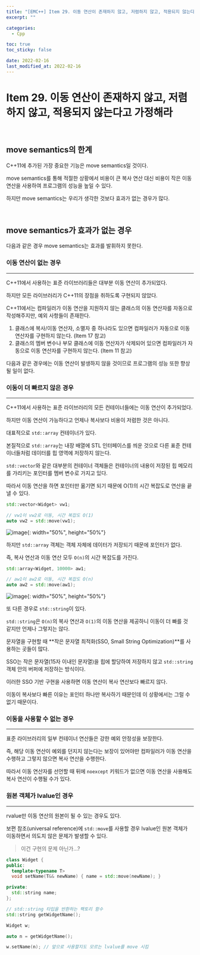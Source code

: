 ```yaml
---
title: "[EMC++] Item 29. 이동 연산이 존재하지 않고, 저렴하지 않고, 적용되지 않는다고 가정해라"
excerpt: ""

categories:
  - Cpp

toc: true
toc_sticky: false

date: 2022-02-16
last_modified_at: 2022-02-16
---
```


# Item 29. 이동 연산이 존재하지 않고, 저렴하지 않고, 적용되지 않는다고 가정해라

<br>

## move semantics의 한계

C++11에 추가된 가장 중요한 기능은 move semantics일 것이다.

move semantics를 통해 적절한 상황에서 비용이 큰 복사 연산 대신 비용이 작은 이동 연산을 사용하여 프로그램의 성능을 높일 수 있다.

하지만 move semantics는 우리가 생각한 것보다 효과가 없는 경우가 많다.

<br>

## move semantics가 효과가 없는 경우

다음과 같은 경우 move semantics는 효과를 발휘하지 못한다.

### 이동 연산이 없는 경우
---
C++11에서 사용하는 표준 라이브러리들은 대부분 이동 연산이 추가되었다.

하지만 모든 라이브러리가 C++11의 장점을 취하도록 구현되지 않았다.

C++11에서는 컴파일러가 이동 연산을 지원하지 않는 클래스의 이동 연산자를 자동으로 작성해주지만, 예외 사항들이 존재한다.

1. 클래스에 복사/이동 연산자, 소멸자 중 하나라도 있으면 컴파일러가 자동으로 이동 연산자를 구현하지 않는다. (Item 17 참고)
2. 클래스의 멤버 변수나 부모 클래스에 이동 연산자가 삭제되어 있으면 컴파일러가 자동으로 이동 연산자를 구현하지 않는다. (Item 11 참고) 

다음과 같은 경우에는 이동 연산이 발생하지 않을 것이므로 프로그램의 성능 또한 향상될 일이 없다. 

### 이동이 더 빠르지 않은 경우
---
C++11에서 사용하는 표준 라이브러리의 모든 컨테이너들에는 이동 연산이 추가되었다.

하지만 이동 연산이 가능하다고 언제나 복사보다 비용이 저렴한 것은 아니다.

대표적으로 `std::array` 컨테이너가 있다.

본질적으로 `std::array`는 내장 배열에 STL 인터페이스를 씌운 것으로 다른 표준 컨테이너들처럼 데이터를 힙 영역에 저장하지 않는다.

`std::vector`와 같은 대부분의 컨테이너 객체들은 컨테이너의 내용이 저장된 힙 메모리를 가리키는 포인터를 멤버 변수로 가지고 있다.

따라서 이동 연산을 하면 포인터만 옮기면 되기 때문에 O(1)의 시간 복잡도로 연산을 끝낼 수 있다. 

```cpp
std::vector<Widget> vw1;

// vw1이 vw2로 이동, 시간 복잡도 O(1)
auto vw2 = std::move(vw1);
```

![image](https://user-images.githubusercontent.com/34677157/154296372-71c6a3b6-5467-46db-939e-a728e9048b90.png){: width="50%", height="50%"}

하지만 `std::array` 객체는 객체 자체에 데이터가 저장되기 때문에 포인터가 없다.

즉, 복사 연산과 이동 연산 모두 `O(n)`의 시간 복잡도를 가진다.

```cpp
std::array<Widget, 10000> aw1;

// aw1이 aw2로 이동, 시간 복잡도 O(n)
auto aw2 = std::move(aw1);
```

![image](https://user-images.githubusercontent.com/34677157/154296493-6a91373b-e4c2-4b6c-8b49-b34af8ff2669.png){: width="50%", height="50%"}

또 다른 경우로 `std::string`이 있다.

`std::string`은 `O(n)`의 복사 연산과 `O(1)`의 이동 연산을 제공하니 이동이 더 빠를 것 같지만 언제나 그렇지는 않다.

문자열을 구현할 때 **작은 문자열 최적화(SSO, Small String Optimization)**를 사용하는 곳들이 많다.

SSO는 작은 문자열(15자 이내인 문자열)을 힙에 할당하여 저장하지 않고 `std::string` 객체 안의 버퍼에 저장하는 방식이다.

이러한 SSO 기반 구현을 사용하면 이동 연산이 복사 연산보다 빠르지 않다.

이동이 복사보다 빠른 이유는 포인터 하나만 복사하기 때문인데 이 상황에서는 그럴 수 없기 때문이다.

### 이동을 사용할 수 없는 경우
---
표준 라이브러리의 일부 컨테이너 연산들은 강한 예외 안정성을 보장한다.

즉, 해당 이동 연산이 예외를 던지지 않는다는 보장이 있어야만 컴파일러가 이동 연산을 수행하고 그렇지 않으면 복사 연산을 수행한다.

따라서 이동 연산자를 선언할 때 뒤에 `noexcept` 키워드가 없으면 이동 연산을 사용해도 복사 연산이 수행될 수가 있다.

### 원본 객체가 lvalue인 경우
---
rvalue만 이동 연산의 원본이 될 수 있는 경우도 있다.

보편 참조(universal reference)에 `std::move`를 사용할 경우 lvalue인 원본 객체가 이동하면서 의도치 않은 문제가 발생할 수 있다.

> 이건 구현의 문제 아닌가...?

```cpp
class Widget {
public:
  template<typename T>
  void setName(T&& newName) { name = std::move(newName); }

private:
  std::string name;
};

// std::string 타입을 반환하는 팩토리 함수
std::string getWidgetName();

Widget w;

auto n = getWidgetName();

w.setName(n); // 앞으로 사용할지도 모르는 lvalue를 move 시킴
```

<br>